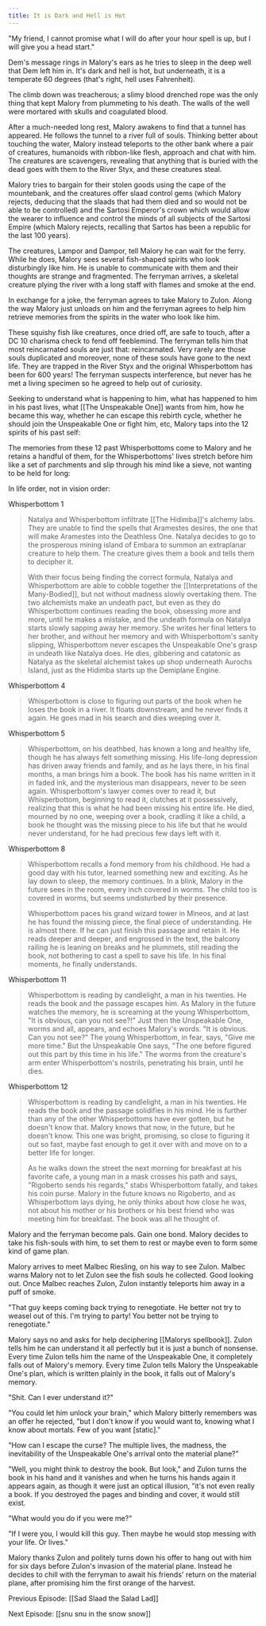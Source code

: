 ```yaml
---
title: It is Dark and Hell is Hot
---
```


"My friend, I cannot promise what I will do after your hour spell is up, but I will give you a head start."

Dem's message rings in Malory's ears as he tries to sleep in the deep well that Dem left him in. It's dark and hell is hot, but underneath, it is a temperate 60 degrees (that's right, hell uses Fahrenheit).

The climb down was treacherous; a slimy blood drenched rope was the only thing that kept Malory from plummeting to his death. The walls of the well were mortared with skulls and coagulated blood. 

After a much-needed long rest, Malory awakens to find that a tunnel has appeared. He follows the tunnel to a river full of souls. Thinking better about touching the water, Malory instead teleports to the other bank where a pair of creatures, humanoids with ribbon-like flesh, approach and chat with him. The creatures are scavengers, revealing that anything that is buried with the dead goes with them to the River Styx, and these creatures steal.

Malory tries to bargain for their stolen goods using the cape of the mountebank, and the creatures offer slaad control gems (which Malory rejects, deducing that the slaads that had them died and so would not be able to be controlled) and the Sartosi Emperor's crown which would allow the wearer to influence and control the minds of all subjects of the Sartosi Empire (which Malory rejects, recalling that Sartos has been a republic for the last 100 years).

The creatures, Lampor and Dampor, tell Malory he can wait for the ferry. While he does, Malory sees several fish-shaped spirits who look disturbingly like him. He is unable to communicate with them and their thoughts are strange and fragmented. The ferryman arrives, a skeletal creature plying the river with a long staff with flames and smoke at the end. 

In exchange for a joke, the ferryman agrees to take Malory to Zulon. Along the way Malory just unloads on him and the ferryman agrees to help him retrieve memories from the spirits in the water who look like him. 

These squishy fish like creatures, once dried off, are safe to touch, after a DC 10 charisma check to fend off feeblemind. The ferryman tells him that most reincarnated souls are just that: reincarnated. Very rarely are those souls duplicated and moreover, none of these souls have gone to the next life. They are trapped in the River Styx and the original Whisperbottom has been for 600 years! The ferryman suspects interference, but never has he met a living specimen so he agreed to help out of curiosity.

Seeking to understand what is happening to him, what has happened to him in his past lives, what [[The Unspeakable One]] wants from him, how he became this way, whether he can escape this rebirth cycle, whether he should join the Unspeakable One or fight him, etc, Malory taps into the 12 spirits of his past self: 

The memories from these 12 past Whisperbottoms come to Malory and he retains a handful of them, for the Whisperbottoms' lives stretch before him like a set of  parchments and slip through his mind like a sieve, not wanting to be held for long: 

In life order, not in vision order: 

Whisperbottom 1

> Natalya and Whisperbottom infiltrate [[The Hidimba]]'s alchemy labs. They are unable to find the spells that Aramestes  desires, the one that will make Aramestes into the Deathless One. Natalya decides to go to the prosperous mining island of Embara to summon an extraplanar creature to help them. The creature gives them a book and tells them to decipher it. 
> 
> With their focus being finding the correct formula, Natalya and Whisperbottom are able to cobble together the [[Interpretations of the Many-Bodied]], but not without madness  slowly overtaking them. The two alchemists make an undeath pact, but even as they do Whisperbottom continues reading the book, obsessing more and more, until he makes a mistake, and the undeath formula on Natalya starts slowly sapping away her memory. She writes her final letters to her brother, and without her memory and with Whisperbottom's sanity slipping, Whisperbottom never escapes the Unspeakable One's grasp in undeath like Natalya does. He dies, gibbering and catatonic as Natalya as the skeletal alchemist takes up shop underneath Aurochs Island, just as the Hidimba starts up the Demiplane Engine. 

Whisperbottom 4

> Whisperbottom is close to figuring out parts of the book when he loses the book in a river. It floats downstream, and he never finds it again. He goes mad in his search and dies weeping over it.

Whisperbottom 5

> Whisperbottom, on his deathbed, has known a long and healthy life, though he has always felt something missing. His life-long depression has driven away friends and family, and as he lays there, in his final months, a man brings him a book. The book has his name written in it in faded ink, and the mysterious man disappears, never to be seen again. Whisperbottom's lawyer comes over to read it, but Whisperbottom, beginning to read it, clutches at it possessively, realizing that this is what he had been missing his entire life. He died, mourned by no one, weeping over a book, cradling it like a child, a book he thought was the missing piece to his life but that he would never understand, for he had precious few days left with it. 

Whisperbottom 8

> Whisperbottom recalls a fond memory from his childhood. He had a good day with his tutor, learned something new and exciting. As he lay down to sleep, the memory continues. In a blink, Malory in the future sees in the room, every inch covered in worms. The child too is covered in worms, but seems undisturbed by their presence. 
> 
> Whisperbottom paces his grand wizard tower in Mineos, and at last he has found the missing piece, the final piece of understanding. He is almost there. If he can just finish this passage and retain it. He reads deeper and deeper, and engrossed in the text, the balcony railing he is leaning on breaks and he plummets, still reading the book, not bothering to cast a spell to save his life. In his final moments, he finally understands.

Whisperbottom 11

> Whisperbottom is reading by candlelight, a man in his twenties. He reads the book and the passage escapes him. As Malory in the future watches the memory, he is screaming at the young Whisperbottom, "It is obvious, can you not see?!" Just then the Unspeakable One, worms and all, appears, and echoes Malory's words. "It is obvious. Can you not see?" The young Whisperbottom, in fear, says, "Give me more time." But the Unspeakable One says, "The one before figured out this part by this time in his life." The worms from the creature's arm enter Whisperbottom's nostrils, penetrating his brain, until he dies. 

Whisperbottom 12

> Whisperbottom is reading by candlelight, a man in his twenties. He reads the book and the passage solidifies in his mind. He is further than any of the other Whisperbottoms have ever gotten, but he doesn't know that. Malory knows that now, in the future, but he doesn't know. This one was bright, promising, so close to figuring it out so fast, maybe fast enough to get it over with and move on to a better life for longer. 
> 
> As he walks down the street the next morning for breakfast at his favorite cafe, a young man in a mask crosses his path and says, "Rigoberto sends his regards," stabs Whisperbottom fatally, and takes his coin purse. Malory in the future knows no Rigoberto, and as Whisperbottom lays dying, he only thinks about how close he was, not about his mother or his brothers or his best friend who was meeting him for breakfast. The book was all he thought of. 

Malory and the ferryman become pals. Gain one bond. Malory decides to take his fish-souls with him, to set them to rest or maybe even to form some kind of game plan. 

Malory arrives to meet Malbec Riesling, on his way to see Zulon. Malbec warns  Malory not to let Zulon see the fish souls he collected. Good looking out. Once Malbec reaches Zulon, Zulon instantly teleports him away in a puff of smoke. 

"That guy keeps coming back trying to renegotiate. He better not try to weasel out of this. I'm trying to party! You better not be trying to renegotiate."

Malory says no and asks for help deciphering [[Malorys spellbook]]. Zulon tells him he can understand it all perfectly but it is just a bunch of nonsense. Every time Zulon tells him the name of the Unspeakable One, it completely falls out of Malory's memory. Every time Zulon tells Malory the Unspeakable One's plan, which is written plainly in the book, it falls out of Malory's memory. 

"Shit. Can I ever understand it?"

"You could let him unlock your brain," which Malory bitterly remembers was an offer he rejected, "but I don't know if you would want to, knowing what I know about mortals. Few of you want \[static\]."

"How can I escape the curse? The multiple lives, the madness, the inevitability of the Unspeakable One's arrival onto the material plane?"

"Well, you might think to destroy the book. But look," and Zulon turns the book in his hand and it vanishes  and when he turns his hands again it appears again, as though it were just an optical illusion, "it's not even really a book. If you destroyed the pages and binding and cover, it would still exist.

"What would you do if you were me?"

"If I were you, I would kill this guy. Then maybe he would stop messing with your life. Or lives."

Malory thanks Zulon and politely turns down his offer to hang out with him for six days before Zulon's invasion of the material plane. Instead he decides to chill with the ferryman to await his friends' return on the material plane, after promising him the first orange of the harvest. 

Previous Episode: [[Sad Slaad the Salad Lad]]

Next Episode: [[snu snu in the snow snow]]